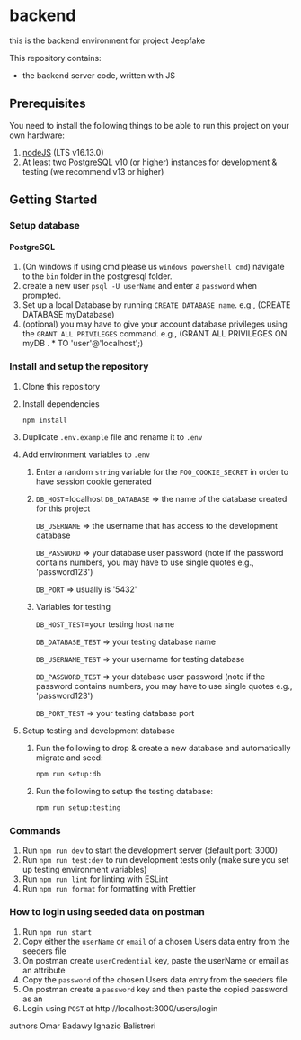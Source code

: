 # backend
this is the backend environment for project Jeepfake

This repository contains:

- the backend server code, written with JS

## Prerequisites

You need to install the following things to be able to run this project on your own hardware:

1. [nodeJS](https://nodejs.org/en/download/) (LTS v16.13.0)
2. At least two [PostgreSQL](https://www.postgresql.org/download/) v10 (or higher) instances for development & testing (we recommend v13 or higher)

## Getting Started

### Setup database

#### PostgreSQL

1. (On windows if using cmd please us `windows powershell cmd`) navigate to the `bin` folder in the postgresql folder.
2. create a new user `psql -U userName` and enter a `password` when prompted.
3. Set up a local Database by running `CREATE DATABASE name`.
   e.g., (CREATE DATABASE myDatabase)
4. (optional) you may have to give your account database privileges using the `GRANT ALL PRIVILEGES` command.
   e.g., (GRANT ALL PRIVILEGES ON myDB . \* TO 'user'@'localhost';)

### Install and setup the repository

1. Clone this repository
2. Install dependencies

   ```zsh
   npm install
   ```

3. Duplicate `.env.example` file and rename it to `.env`
4. Add environment variables to `.env`

   1. Enter a random `string` variable for the `FOO_COOKIE_SECRET` in order to have session cookie generated
   2. `DB_HOST`=localhost
      `DB_DATABASE` => the name of the database created for this project

      `DB_USERNAME` => the username that has access to the development database

      `DB_PASSWORD` => your database user password (note if the password contains numbers, you may have to use single quotes e.g., 'password123')

      `DB_PORT` => usually is '5432'

   3. Variables for testing

      `DB_HOST_TEST`=your testing host name

      `DB_DATABASE_TEST` => your testing database name

      `DB_USERNAME_TEST` => your username for testing database

      `DB_PASSWORD_TEST` => your database user password (note if the password contains numbers, you may have to use single quotes e.g., 'password123')

      `DB_PORT_TEST` => your testing database port

5. Setup testing and development database

   1. Run the following to drop & create a new database and automatically migrate and seed:

      ```zsh
      npm run setup:db
      ```

   2. Run the following to setup the testing database:

      ```zsh
      npm run setup:testing
      ```

### Commands

1. Run `npm run dev` to start the development server (default port: 3000)
2. Run `npm run test:dev` to run development tests only (make sure you set up testing environment variables)
3. Run `npm run lint` for linting with ESLint
4. Run `npm run format` for formatting with Prettier


### How to login using seeded data on postman

1. Run `npm run start` 
2. Copy either the `userName` or `email` of a chosen Users data entry from the seeders file
3. On postman create `userCredential` key, paste the userName or email as an attribute
4. Copy  the `password` of the chosen Users data entry from the seeders file
5. On postman create a `password` key and then paste the copied password as an 
6. Login using `POST` at http://localhost:3000/users/login

authors
Omar Badawy
Ignazio Balistreri
